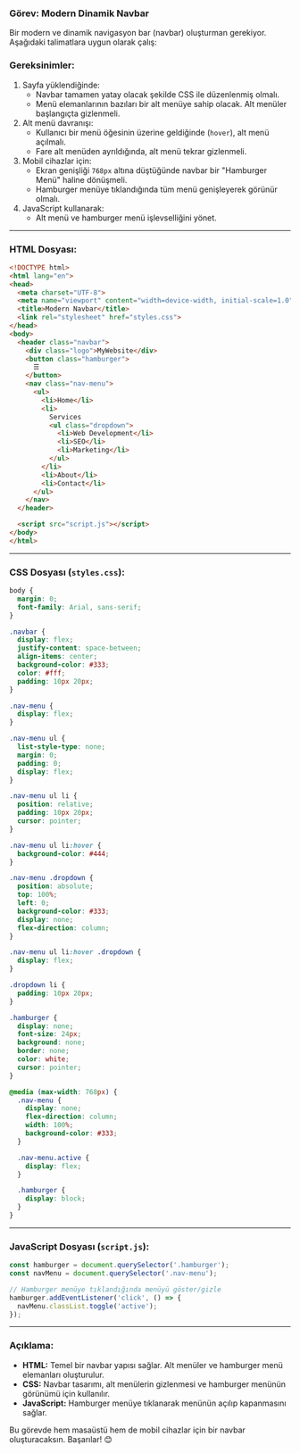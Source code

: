 ### Görev: Modern Dinamik Navbar

Bir modern ve dinamik navigasyon bar (navbar) oluşturman gerekiyor. Aşağıdaki talimatlara uygun olarak çalış:

### Gereksinimler:
1. Sayfa yüklendiğinde:
   - Navbar tamamen yatay olacak şekilde CSS ile düzenlenmiş olmalı.
   - Menü elemanlarının bazıları bir alt menüye sahip olacak. Alt menüler başlangıçta gizlenmeli.
2. Alt menü davranışı:
   - Kullanıcı bir menü öğesinin üzerine geldiğinde (`hover`), alt menü açılmalı.
   - Fare alt menüden ayrıldığında, alt menü tekrar gizlenmeli.
3. Mobil cihazlar için:
   - Ekran genişliği `768px` altına düştüğünde navbar bir "Hamburger Menü" haline dönüşmeli.
   - Hamburger menüye tıklandığında tüm menü genişleyerek görünür olmalı.
4. JavaScript kullanarak:
   - Alt menü ve hamburger menü işlevselliğini yönet.

---

### HTML Dosyası:
```html
<!DOCTYPE html>
<html lang="en">
<head>
  <meta charset="UTF-8">
  <meta name="viewport" content="width=device-width, initial-scale=1.0">
  <title>Modern Navbar</title>
  <link rel="stylesheet" href="styles.css">
</head>
<body>
  <header class="navbar">
    <div class="logo">MyWebsite</div>
    <button class="hamburger">
      ☰
    </button>
    <nav class="nav-menu">
      <ul>
        <li>Home</li>
        <li>
          Services
          <ul class="dropdown">
            <li>Web Development</li>
            <li>SEO</li>
            <li>Marketing</li>
          </ul>
        </li>
        <li>About</li>
        <li>Contact</li>
      </ul>
    </nav>
  </header>

  <script src="script.js"></script>
</body>
</html>
```

---

### CSS Dosyası (`styles.css`):
```css
body {
  margin: 0;
  font-family: Arial, sans-serif;
}

.navbar {
  display: flex;
  justify-content: space-between;
  align-items: center;
  background-color: #333;
  color: #fff;
  padding: 10px 20px;
}

.nav-menu {
  display: flex;
}

.nav-menu ul {
  list-style-type: none;
  margin: 0;
  padding: 0;
  display: flex;
}

.nav-menu ul li {
  position: relative;
  padding: 10px 20px;
  cursor: pointer;
}

.nav-menu ul li:hover {
  background-color: #444;
}

.nav-menu .dropdown {
  position: absolute;
  top: 100%;
  left: 0;
  background-color: #333;
  display: none;
  flex-direction: column;
}

.nav-menu ul li:hover .dropdown {
  display: flex;
}

.dropdown li {
  padding: 10px 20px;
}

.hamburger {
  display: none;
  font-size: 24px;
  background: none;
  border: none;
  color: white;
  cursor: pointer;
}

@media (max-width: 768px) {
  .nav-menu {
    display: none;
    flex-direction: column;
    width: 100%;
    background-color: #333;
  }

  .nav-menu.active {
    display: flex;
  }

  .hamburger {
    display: block;
  }
}
```

---

### JavaScript Dosyası (`script.js`):
```javascript
const hamburger = document.querySelector('.hamburger');
const navMenu = document.querySelector('.nav-menu');

// Hamburger menüye tıklandığında menüyü göster/gizle
hamburger.addEventListener('click', () => {
  navMenu.classList.toggle('active');
});
```

---

### Açıklama:
- **HTML:** Temel bir navbar yapısı sağlar. Alt menüler ve hamburger menü elemanları oluşturulur.
- **CSS:** Navbar tasarımı, alt menülerin gizlenmesi ve hamburger menünün görünümü için kullanılır.
- **JavaScript:** Hamburger menüye tıklanarak menünün açılıp kapanmasını sağlar.

Bu görevde hem masaüstü hem de mobil cihazlar için bir navbar oluşturacaksın. Başarılar! 😊